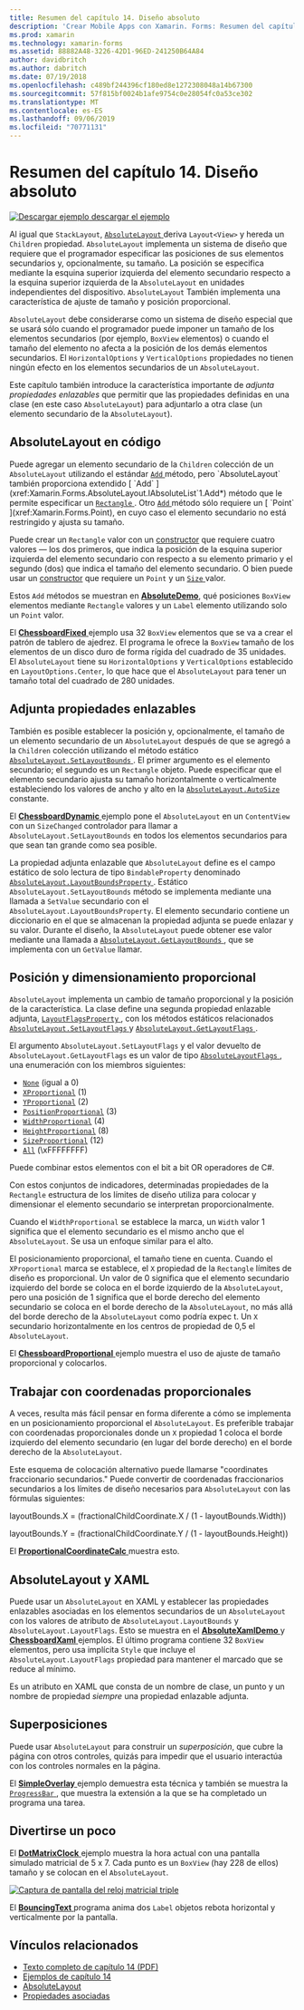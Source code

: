 ```yaml
---
title: Resumen del capítulo 14. Diseño absoluto
description: 'Crear Mobile Apps con Xamarin. Forms: Resumen del capítulo 14. Diseño absoluto'
ms.prod: xamarin
ms.technology: xamarin-forms
ms.assetid: 88882A48-3226-42D1-96ED-241250B64A84
author: davidbritch
ms.author: dabritch
ms.date: 07/19/2018
ms.openlocfilehash: c489bf244396cf180ed8e1272308048a14b67300
ms.sourcegitcommit: 57f815bf0024b1afe9754c0e28054fc0a53ce302
ms.translationtype: MT
ms.contentlocale: es-ES
ms.lasthandoff: 09/06/2019
ms.locfileid: "70771131"
---
```

# <a name="summary-of-chapter-14-absolute-layout"></a>Resumen del capítulo 14. Diseño absoluto

[![Descargar ejemplo](~/media/shared/download.png) descargar el ejemplo](https://github.com/xamarin/xamarin-forms-book-samples/tree/master/Chapter14)

Al igual que `StackLayout`, [ `AbsoluteLayout` ](xref:Xamarin.Forms.AbsoluteLayout) deriva `Layout<View>` y hereda un `Children` propiedad. `AbsoluteLayout` implementa un sistema de diseño que requiere que el programador especificar las posiciones de sus elementos secundarios y, opcionalmente, su tamaño. La posición se especifica mediante la esquina superior izquierda del elemento secundario respecto a la esquina superior izquierda de la `AbsoluteLayout` en unidades independientes del dispositivo. `AbsoluteLayout` También implementa una característica de ajuste de tamaño y posición proporcional.

`AbsoluteLayout` debe considerarse como un sistema de diseño especial que se usará sólo cuando el programador puede imponer un tamaño de los elementos secundarios (por ejemplo, `BoxView` elementos) o cuando el tamaño del elemento no afecta a la posición de los demás elementos secundarios. El `HorizontalOptions` y `VerticalOptions` propiedades no tienen ningún efecto en los elementos secundarios de un `AbsoluteLayout`.

Este capítulo también introduce la característica importante de *adjunta propiedades enlazables* que permitir que las propiedades definidas en una clase (en este caso `AbsoluteLayout`) para adjuntarlo a otra clase (un elemento secundario de la `AbsoluteLayout`).

## <a name="absolutelayout-in-code"></a>AbsoluteLayout en código

Puede agregar un elemento secundario de la `Children` colección de un `AbsoluteLayout` utilizando el estándar [ `Add` ](xref:System.Collections.Generic.ICollection`1.Add*) método, pero `AbsoluteLayout` también proporciona extendido [ `Add` ](xref:Xamarin.Forms.AbsoluteLayout.IAbsoluteList`1.Add*) método que le permite especificar un [ `Rectangle` ](xref:Xamarin.Forms.Rectangle). Otro [ `Add` ](xref:Xamarin.Forms.AbsoluteLayout.IAbsoluteList`1.Add*) método sólo requiere un [ `Point` ](xref:Xamarin.Forms.Point), en cuyo caso el elemento secundario no está restringido y ajusta su tamaño.

Puede crear un `Rectangle` valor con un [constructor](xref:Xamarin.Forms.Rectangle.%23ctor(System.Double,System.Double,System.Double,System.Double)) que requiere cuatro valores &mdash; los dos primeros, que indica la posición de la esquina superior izquierda del elemento secundario con respecto a su elemento primario y el segundo (dos) que indica el tamaño del elemento secundario. O bien puede usar un [constructor](xref:Xamarin.Forms.Rectangle.%23ctor(Xamarin.Forms.Point,Xamarin.Forms.Size)) que requiere un `Point` y un [ `Size` ](xref:Xamarin.Forms.Size) valor.

Estos `Add` métodos se muestran en [ **AbsoluteDemo**](https://github.com/xamarin/xamarin-forms-book-samples/tree/master/Chapter14/AbsoluteDemo), qué posiciones `BoxView` elementos mediante `Rectangle` valores y un `Label` elemento utilizando solo un `Point` valor.

El [ **ChessboardFixed** ](https://github.com/xamarin/xamarin-forms-book-samples/tree/master/Chapter14/ChessboardFixed) ejemplo usa 32 `BoxView` elementos que se va a crear el patrón de tablero de ajedrez. El programa le ofrece la `BoxView` tamaño de los elementos de un disco duro de forma rígida del cuadrado de 35 unidades. El `AbsoluteLayout` tiene su `HorizontalOptions` y `VerticalOptions` establecido en `LayoutOptions.Center`, lo que hace que el `AbsoluteLayout` para tener un tamaño total del cuadrado de 280 unidades.

## <a name="attached-bindable-properties"></a>Adjunta propiedades enlazables

También es posible establecer la posición y, opcionalmente, el tamaño de un elemento secundario de un `AbsoluteLayout` después de que se agregó a la `Children` colección utilizando el método estático [ `AbsoluteLayout.SetLayoutBounds` ](xref:Xamarin.Forms.AbsoluteLayout.SetLayoutBounds(Xamarin.Forms.BindableObject,Xamarin.Forms.Rectangle)). El primer argumento es el elemento secundario; el segundo es un `Rectangle` objeto. Puede especificar que el elemento secundario ajusta su tamaño horizontalmente o verticalmente estableciendo los valores de ancho y alto en la [ `AbsoluteLayout.AutoSize` ](xref:Xamarin.Forms.AbsoluteLayout.AutoSize) constante.

El [ **ChessboardDynamic** ](https://github.com/xamarin/xamarin-forms-book-samples/tree/master/Chapter14/ChessboardDynamic) ejemplo pone el `AbsoluteLayout` en un `ContentView` con un `SizeChanged` controlador para llamar a `AbsoluteLayout.SetLayoutBounds` en todos los elementos secundarios para que sean tan grande como sea posible.  

La propiedad adjunta enlazable que `AbsoluteLayout` define es el campo estático de solo lectura de tipo `BindableProperty` denominado [ `AbsoluteLayout.LayoutBoundsProperty` ](xref:Xamarin.Forms.AbsoluteLayout.LayoutBoundsProperty). Estático `AbsoluteLayout.SetLayoutBounds` método se implementa mediante una llamada a `SetValue` secundario con el `AbsoluteLayout.LayoutBoundsProperty`. El elemento secundario contiene un diccionario en el que se almacenan la propiedad adjunta se puede enlazar y su valor. Durante el diseño, la `AbsoluteLayout` puede obtener ese valor mediante una llamada a [ `AbsoluteLayout.GetLayoutBounds` ](xref:Xamarin.Forms.AbsoluteLayout.GetLayoutBounds(Xamarin.Forms.BindableObject)), que se implementa con un `GetValue` llamar.

## <a name="proportional-sizing-and-positioning"></a>Posición y dimensionamiento proporcional

`AbsoluteLayout` implementa un cambio de tamaño proporcional y la posición de la característica. La clase define una segunda propiedad enlazable adjunta, [ `LayoutFlagsProperty` ](xref:Xamarin.Forms.AbsoluteLayout.LayoutFlagsProperty), con los métodos estáticos relacionados [ `AbsoluteLayout.SetLayoutFlags` ](xref:Xamarin.Forms.AbsoluteLayout.SetLayoutFlags(Xamarin.Forms.BindableObject,Xamarin.Forms.AbsoluteLayoutFlags)) y [ `AbsoluteLayout.GetLayoutFlags` ](xref:Xamarin.Forms.AbsoluteLayout.GetLayoutFlags(Xamarin.Forms.BindableObject)).

El argumento `AbsoluteLayout.SetLayoutFlags` y el valor devuelto de `AbsoluteLayout.GetLayoutFlags` es un valor de tipo [ `AbsoluteLayoutFlags` ](xref:Xamarin.Forms.AbsoluteLayoutFlags), una enumeración con los miembros siguientes:

- [`None`](xref:Xamarin.Forms.AbsoluteLayoutFlags.None) (igual a 0)
- [`XProportional`](xref:Xamarin.Forms.AbsoluteLayoutFlags.XProportional) (1)
- [`YProportional`](xref:Xamarin.Forms.AbsoluteLayoutFlags.YProportional) (2)
- [`PositionProportional`](xref:Xamarin.Forms.AbsoluteLayoutFlags.PositionProportional) (3)
- [`WidthProportional`](xref:Xamarin.Forms.AbsoluteLayoutFlags.WidthProportional) (4)
- [`HeightProportional`](xref:Xamarin.Forms.AbsoluteLayoutFlags.HeightProportional) (8)
- [`SizeProportional`](xref:Xamarin.Forms.AbsoluteLayoutFlags.SizeProportional) (12)
- [`All`](xref:Xamarin.Forms.AbsoluteLayoutFlags.All) (\xFFFFFFFF)

Puede combinar estos elementos con el bit a bit OR operadores de C#.

Con estos conjuntos de indicadores, determinadas propiedades de la `Rectangle` estructura de los límites de diseño utiliza para colocar y dimensionar el elemento secundario se interpretan proporcionalmente.

Cuando el `WidthProportional` se establece la marca, un `Width` valor 1 significa que el elemento secundario es el mismo ancho que el `AbsoluteLayout`. Se usa un enfoque similar para el alto.

El posicionamiento proporcional, el tamaño tiene en cuenta. Cuando el `XProportional` marca se establece, el `X` propiedad de la `Rectangle` límites de diseño es proporcional. Un valor de 0 significa que el elemento secundario izquierdo del borde se coloca en el borde izquierdo de la `AbsoluteLayout`, pero una posición de 1 significa que el borde derecho del elemento secundario se coloca en el borde derecho de la `AbsoluteLayout`, no más allá del borde derecho de la `AbsoluteLayout` como podría expec t. Un `X` secundario horizontalmente en los centros de propiedad de 0,5 el `AbsoluteLayout`.

El [ **ChessboardProportional** ](https://github.com/xamarin/xamarin-forms-book-samples/tree/master/Chapter14/ChessboardProportional) ejemplo muestra el uso de ajuste de tamaño proporcional y colocarlos.

## <a name="working-with-proportional-coordinates"></a>Trabajar con coordenadas proporcionales

A veces, resulta más fácil pensar en forma diferente a cómo se implementa en un posicionamiento proporcional el `AbsoluteLayout`. Es preferible trabajar con coordenadas proporcionales donde un `X` propiedad 1 coloca el borde izquierdo del elemento secundario (en lugar del borde derecho) en el borde derecho de la `AbsoluteLayout`.

Este esquema de colocación alternativo puede llamarse "coordinates fraccionario secundarios." Puede convertir de coordenadas fraccionarios secundarios a los límites de diseño necesarios para `AbsoluteLayout` con las fórmulas siguientes:

layoutBounds.X = (fractionalChildCoordinate.X / (1 - layoutBounds.Width))

layoutBounds.Y = (fractionalChildCoordinate.Y / (1 - layoutBounds.Height))

El [ **ProportionalCoordinateCalc** ](https://github.com/xamarin/xamarin-forms-book-samples/tree/master/Chapter14/PropCoordCalc) muestra esto.

## <a name="absolutelayout-and-xaml"></a>AbsoluteLayout y XAML

Puede usar un `AbsoluteLayout` en XAML y establecer las propiedades enlazables asociadas en los elementos secundarios de un `AbsoluteLayout` con los valores de atributo de `AbsoluteLayout.LayoutBounds` y `AbsoluteLayout.LayoutFlags`. Esto se muestra en el [ **AbsoluteXamlDemo** ](https://github.com/xamarin/xamarin-forms-book-samples/tree/master/Chapter14/AbsoluteXamlDemo) y [ **ChessboardXaml** ](https://github.com/xamarin/xamarin-forms-book-samples/tree/master/Chapter14/ChessboardXaml) ejemplos. El último programa contiene 32 `BoxView` elementos, pero usa implícita `Style` que incluye el `AbsoluteLayout.LayoutFlags` propiedad para mantener el marcado que se reduce al mínimo.

Es un atributo en XAML que consta de un nombre de clase, un punto y un nombre de propiedad *siempre* una propiedad enlazable adjunta.

## <a name="overlays"></a>Superposiciones

Puede usar `AbsoluteLayout` para construir un *superposición*, que cubre la página con otros controles, quizás para impedir que el usuario interactúa con los controles normales en la página.

El [ **SimpleOverlay** ](https://github.com/xamarin/xamarin-forms-book-samples/tree/master/Chapter14/SimpleOverlay) ejemplo demuestra esta técnica y también se muestra la [ `ProgressBar` ](xref:Xamarin.Forms.ProgressBar), que muestra la extensión a la que se ha completado un programa una tarea.

## <a name="some-fun"></a>Divertirse un poco

El [ **DotMatrixClock** ](https://github.com/xamarin/xamarin-forms-book-samples/tree/master/Chapter14/DotMatrixClock) ejemplo muestra la hora actual con una pantalla simulado matricial de 5 x 7. Cada punto es un `BoxView` (hay 228 de ellos) tamaño y se colocan en el `AbsoluteLayout`.

[![Captura de pantalla del reloj matricial triple](images/ch14fg08-small.png "matricial reloj")](images/ch14fg08-large.png#lightbox "reloj matricial")

El [ **BouncingText** ](https://github.com/xamarin/xamarin-forms-book-samples/tree/master/Chapter14/BouncingText) programa anima dos `Label` objetos rebota horizontal y verticalmente por la pantalla.

## <a name="related-links"></a>Vínculos relacionados

- [Texto completo de capítulo 14 (PDF)](https://download.xamarin.com/developer/xamarin-forms-book/XamarinFormsBook-Ch14-Apr2016.pdf)
- [Ejemplos de capítulo 14](https://github.com/xamarin/xamarin-forms-book-samples/tree/master/Chapter14)
- [AbsoluteLayout](~/xamarin-forms/user-interface/layouts/absolute-layout.md)
- [Propiedades asociadas](~/xamarin-forms/xaml/attached-properties.md)
